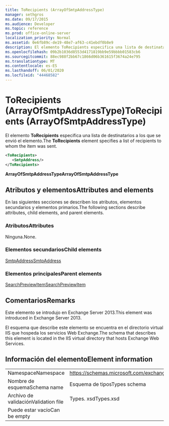 ```yaml
---
title: ToRecipients (ArrayOfSmtpAddressType)
manager: sethgros
ms.date: 09/17/2015
ms.audience: Developer
ms.topic: reference
ms.prod: office-online-server
localization_priority: Normal
ms.assetid: 0e6fb89c-de19-48e7-af63-c41ebdf0b8e9
description: El elemento ToRecipients especifica una lista de destinatarios a los que se envió el elemento.
ms.openlocfilehash: 09b2b1036d8553d4171819bb9e59bbbb01583cb6
ms.sourcegitcommit: 88ec988f2bb67c1866d06b361615f3674a24e795
ms.translationtype: MT
ms.contentlocale: es-ES
ms.lasthandoff: 06/01/2020
ms.locfileid: "44468582"
---
```

# <a name="torecipients-arrayofsmtpaddresstype"></a><span data-ttu-id="21670-103">ToRecipients (ArrayOfSmtpAddressType)</span><span class="sxs-lookup"><span data-stu-id="21670-103">ToRecipients (ArrayOfSmtpAddressType)</span></span>

<span data-ttu-id="21670-104">El elemento **ToRecipients** especifica una lista de destinatarios a los que se envió el elemento.</span><span class="sxs-lookup"><span data-stu-id="21670-104">The **ToRecipients** element specifies a list of recipients to whom the item was sent.</span></span> 
  
```XML
<ToRecipients>
   <SmtpAddress/>
</ToRecipients>
```

 <span data-ttu-id="21670-105">**ArrayOfSmtpAddressType**</span><span class="sxs-lookup"><span data-stu-id="21670-105">**ArrayOfSmtpAddressType**</span></span>
## <a name="attributes-and-elements"></a><span data-ttu-id="21670-106">Atributos y elementos</span><span class="sxs-lookup"><span data-stu-id="21670-106">Attributes and elements</span></span>

<span data-ttu-id="21670-107">En las siguientes secciones se describen los atributos, elementos secundarios y elementos primarios.</span><span class="sxs-lookup"><span data-stu-id="21670-107">The following sections describe attributes, child elements, and parent elements.</span></span>
  
### <a name="attributes"></a><span data-ttu-id="21670-108">Atributos</span><span class="sxs-lookup"><span data-stu-id="21670-108">Attributes</span></span>

<span data-ttu-id="21670-109">Ninguna.</span><span class="sxs-lookup"><span data-stu-id="21670-109">None.</span></span>
  
### <a name="child-elements"></a><span data-ttu-id="21670-110">Elementos secundarios</span><span class="sxs-lookup"><span data-stu-id="21670-110">Child elements</span></span>

[<span data-ttu-id="21670-111">SmtpAddress</span><span class="sxs-lookup"><span data-stu-id="21670-111">SmtpAddress</span></span>](smtpaddress.md)
  
### <a name="parent-elements"></a><span data-ttu-id="21670-112">Elementos principales</span><span class="sxs-lookup"><span data-stu-id="21670-112">Parent elements</span></span>

[<span data-ttu-id="21670-113">SearchPreviewItem</span><span class="sxs-lookup"><span data-stu-id="21670-113">SearchPreviewItem</span></span>](searchpreviewitem.md)
  
## <a name="remarks"></a><span data-ttu-id="21670-114">Comentarios</span><span class="sxs-lookup"><span data-stu-id="21670-114">Remarks</span></span>

<span data-ttu-id="21670-115">Este elemento se introdujo en Exchange Server 2013.</span><span class="sxs-lookup"><span data-stu-id="21670-115">This element was introduced in Exchange Server 2013.</span></span>
  
<span data-ttu-id="21670-116">El esquema que describe este elemento se encuentra en el directorio virtual IIS que hospeda los servicios Web Exchange.</span><span class="sxs-lookup"><span data-stu-id="21670-116">The schema that describes this element is located in the IIS virtual directory that hosts Exchange Web Services.</span></span>
  
## <a name="element-information"></a><span data-ttu-id="21670-117">Información del elemento</span><span class="sxs-lookup"><span data-stu-id="21670-117">Element information</span></span>

|||
|:-----|:-----|
|<span data-ttu-id="21670-118">Namespace</span><span class="sxs-lookup"><span data-stu-id="21670-118">Namespace</span></span>  <br/> |https://schemas.microsoft.com/exchange/services/2006/types  <br/> |
|<span data-ttu-id="21670-119">Nombre de esquema</span><span class="sxs-lookup"><span data-stu-id="21670-119">Schema name</span></span>  <br/> |<span data-ttu-id="21670-120">Esquema de tipos</span><span class="sxs-lookup"><span data-stu-id="21670-120">Types schema</span></span>  <br/> |
|<span data-ttu-id="21670-121">Archivo de validación</span><span class="sxs-lookup"><span data-stu-id="21670-121">Validation file</span></span>  <br/> |<span data-ttu-id="21670-122">Types. xsd</span><span class="sxs-lookup"><span data-stu-id="21670-122">Types.xsd</span></span>  <br/> |
|<span data-ttu-id="21670-123">Puede estar vacío</span><span class="sxs-lookup"><span data-stu-id="21670-123">Can be empty</span></span>  <br/> ||
   

